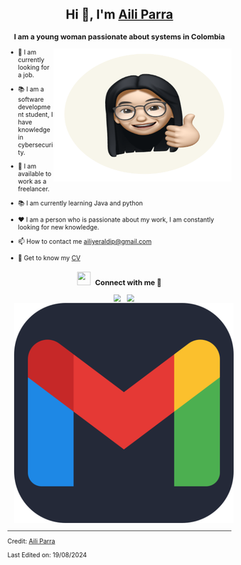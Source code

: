 <h1 align="center">Hi 👋, I'm <a href="https://github.com/Ailiparra" target="blank">
Aili Parra</a></h1>

<h3 align="center">I am a young woman passionate about systems in Colombia</h3>


<a target="_blank" align="center">
  <img align="right" top="500" height="300" width="400" alt="GIF" src="https://github.com/Kathryn-Jie/Kathryn-Jie/blob/main/kathryn.png">
</a>

- :eyes: I am currently looking for a job.

- :books: I am a software development student, I have knowledge in cybersecurity.

- 🤝 I am available to work as a freelancer.

- :books: I am currently learning Java and python

- :heart: I am a person who is passionate about my work, I am constantly looking for new knowledge.

- 📫 How to contact me ailiyeraldip@gmail.com

- 📄 Get to know my <a href="https://github.com/100rabhcsmc/100DaysOfSwift" target="blank">CV</a>

<h3 align="center" > <img src="https://media.giphy.com/media/iY8CRBdQXODJSCERIr/giphy.gif" width="30" height="30" style="margin-right: 10px;">Connect with me 🤝 </h3>

<p align="center">

 <div align="center"  class="icons-social" style="margin-left: 10px;">
      <!-- <a style="margin-left: 10px;"  target="_blank" href="https://www.linkedin.com/in/saurabhmchavan/">
			<img src="https://img.icons8.com/doodle/40/000000/linkedin--v2.png"></a> -->
        <a style="margin-left: 10px;" target="_blank" href="https://github.com/Ailiparra">
		<img src="https://img.icons8.com/doodle/40/000000/github--v1.png"></a>
		<!-- <a style="margin-left: 10px;" target="_blank" href="https://stackoverflow.com/users/12053852/saurabh-chavan?tab=profile">
				<img src="https://img.icons8.com/external-tal-revivo-color-tal-revivo/40/000000/external-stack-overflow-is-a-question-and-answer-site-for-professional-logo-color-tal-revivo.png"></a> -->
	    <a style="margin-left: 10px;" target="_blank" href="https://www.instagram.com/aili_0712/">
			<img src="https://img.icons8.com/doodle/40/000000/instagram-new--v2.png"></a>
		<!-- <a style="margin-left: 10px;" target="_blank" href="https://www.youtube.com/channel/UC-ZdNkKNHC6KguDqNFKO2Nw?view_as=subscriber">
				<img src="https://img.icons8.com/doodle/1x/youtube--v2.png" ></a>-->
        <a style="margin-left: 5px;" target="_blank" href="">
				<img src="https://github.com/tandpfun/skill-icons/blob/main/icons/Gmail-Dark.svg" ></a>
                
        
    
</div>

---

Credit: [Aili Parra](https://github.com/Ailiparra)

Last Edited on: 19/08/2024